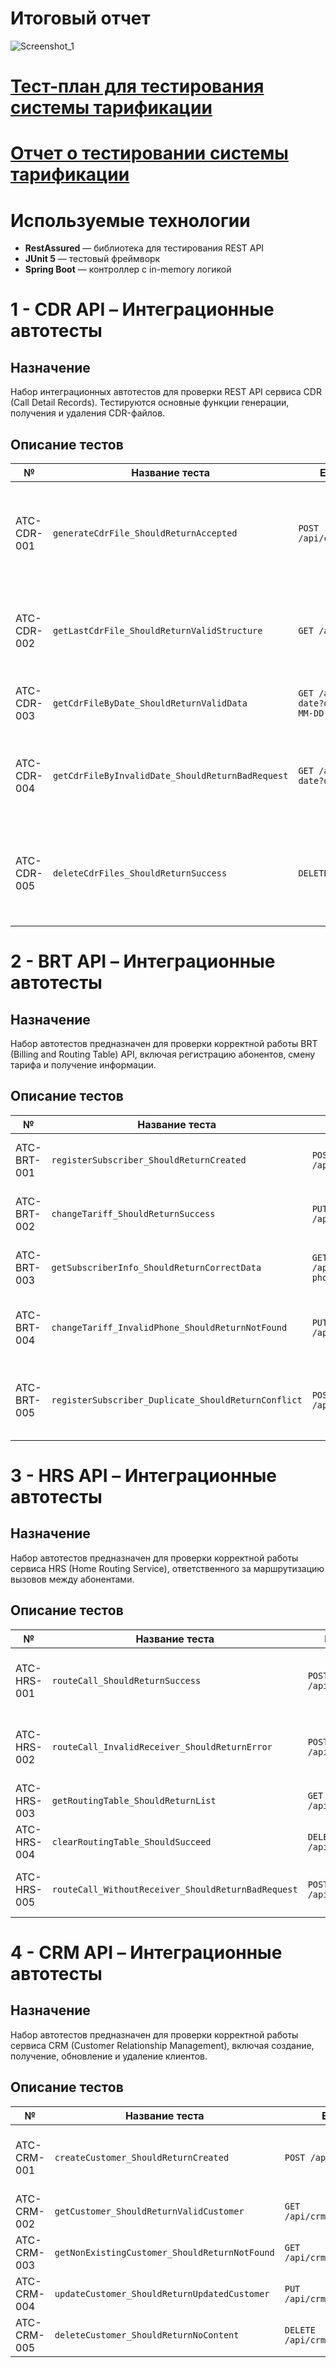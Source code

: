 # Итоговый отчет
![Screenshot_1](https://github.com/user-attachments/assets/e1d95ad5-aa40-4251-93bb-e0129630c2a4)

# [Тест-план для тестирования системы тарификации](https://docs.google.com/document/d/1jI9S5phXTAnhaIBqtQijtmLmj8IBig_Es1HsV9AKkBs/edit?tab=t.0)

# [ Отчет о тестировании системы тарификации](https://docs.google.com/document/d/1JkS57-5XGUrQ1RFn8vW-zl0jUhNdXGZoXGsj0D9Optk/edit?usp=sharing)

# Используемые технологии

- **RestAssured** — библиотека для тестирования REST API
- **JUnit 5** — тестовый фреймворк
- **Spring Boot** — контроллер с in-memory логикой


# 1 - CDR API – Интеграционные автотесты

## Назначение
Набор интеграционных автотестов для проверки REST API сервиса CDR (Call Detail Records). Тестируются основные функции генерации, получения и удаления CDR-файлов.

## Описание тестов

| №            | Название теста                              | Endpoint              | Описание |
|--------------|---------------------------------------------|-----------------------|----------|
| ATC-CDR-001  | `generateCdrFile_ShouldReturnAccepted`      | `POST /api/cdr/generate` | Проверка успешного запуска генерации CDR-файла. Ожидается статус `202 Accepted`. |
| ATC-CDR-002  | `getLastCdrFile_ShouldReturnValidStructure` | `GET /api/cdr/last`   | Проверка структуры ответа и статуса при запросе последнего CDR-файла. |
| ATC-CDR-003  | `getCdrFileByDate_ShouldReturnValidData`    | `GET /api/cdr/by-date?date=YYYY-MM-DD` | Проверка фильтрации CDR-файлов по дате. |
| ATC-CDR-004  | `getCdrFileByInvalidDate_ShouldReturnBadRequest` | `GET /api/cdr/by-date?date=invalid` | Проверка обработки некорректного параметра даты. Ожидается `400 Bad Request`. |
| ATC-CDR-005  | `deleteCdrFiles_ShouldReturnSuccess`        | `DELETE /api/cdr`     | Проверка удаления всех CDR-файлов. Ожидается успешный ответ со статусом `200 OK`. |

# 2 - BRT API – Интеграционные автотесты

## Назначение
Набор автотестов предназначен для проверки корректной работы BRT (Billing and Routing Table) API, включая регистрацию абонентов, смену тарифа и получение информации.

## Описание тестов

| №              | Название теста                               | Endpoint              | Описание |
|----------------|----------------------------------------------|-----------------------|----------|
| ATC-BRT-001    | `registerSubscriber_ShouldReturnCreated`     | `POST /api/brt/register` | Регистрирует нового абонента, ожидается статус `201 Created`. |
| ATC-BRT-002    | `changeTariff_ShouldReturnSuccess`           | `PUT /api/brt/tariff` | Меняет тариф абонента. Ожидается статус `200 OK`. |
| ATC-BRT-003    | `getSubscriberInfo_ShouldReturnCorrectData`  | `GET /api/brt/info?phone=...` | Возвращает информацию о тарифе по номеру телефона. |
| ATC-BRT-004    | `changeTariff_InvalidPhone_ShouldReturnNotFound` | `PUT /api/brt/tariff` | Пытается сменить тариф несуществующему абоненту. Ожидается `404`. |
| ATC-BRT-005    | `registerSubscriber_Duplicate_ShouldReturnConflict` | `POST /api/brt/register` | Пытается повторно зарегистрировать абонента. Ожидается `409 Conflict`. |

# 3 - HRS API – Интеграционные автотесты

## Назначение
Набор автотестов предназначен для проверки корректной работы сервиса HRS (Home Routing Service), ответственного за маршрутизацию вызовов между абонентами.

## Описание тестов

| №  | Название теста                              | Endpoint              | Описание |
|----|----------------------------------------------|-----------------------|----------|
| ATC-HRS-001  | `routeCall_ShouldReturnSuccess`              | `POST /api/hrs/route` | Корректная маршрутизация звонка между двумя абонентами. |
| ATC-HRS-002  | `routeCall_InvalidReceiver_ShouldReturnError`| `POST /api/hrs/route` | Ошибка при маршрутизации на несуществующего абонента. |
| ATC-HRS-003  | `getRoutingTable_ShouldReturnList`           | `GET /api/hrs/routes` | Получение текущей таблицы маршрутов. |
| ATC-HRS-004  | `clearRoutingTable_ShouldSucceed`            | `DELETE /api/hrs/routes` | Очистка всех маршрутов. |
| ATC-HRS-005  | `routeCall_WithoutReceiver_ShouldReturnBadRequest` | `POST /api/hrs/route` | Ошибка при отсутствии параметра `receiver`. |

# 4 - CRM API – Интеграционные автотесты

## Назначение
Набор автотестов предназначен для проверки корректной работы сервиса CRM (Customer Relationship Management), включая создание, получение, обновление и удаление клиентов.

## Описание тестов

| №  | Название теста                              | Endpoint                     | Описание |
|----|----------------------------------------------|------------------------------|----------|
| ATC-CRM-001  | `createCustomer_ShouldReturnCreated`         | `POST /api/crm/customers`     | Создание нового клиента с обязательными полями `name` и `email`. |
| ATC-CRM-002  | `getCustomer_ShouldReturnValidCustomer`     | `GET /api/crm/customers/{id}` | Получение информации о клиенте по ID. |
| ATC-CRM-003  | `getNonExistingCustomer_ShouldReturnNotFound` | `GET /api/crm/customers/{id}` | Попытка получить несуществующего клиента. |
| ATC-CRM-004  | `updateCustomer_ShouldReturnUpdatedCustomer` | `PUT /api/crm/customers/{id}` | Обновление данных клиента. |
| ATC-CRM-005  | `deleteCustomer_ShouldReturnNoContent`      | `DELETE /api/crm/customers/{id}` | Удаление клиента по ID. |











